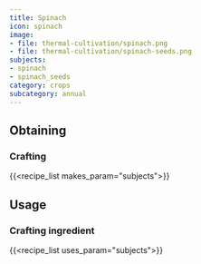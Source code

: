 ```yaml
---
title: Spinach
icon: spinach
image:
- file: thermal-cultivation/spinach.png
- file: thermal-cultivation/spinach-seeds.png
subjects: 
- spinach
- spinach_seeds
category: crops
subcategory: annual
---
```


Obtaining
---------

### Crafting
{{<recipe_list makes_param="subjects">}}

Usage
-----

### Crafting ingredient
{{<recipe_list uses_param="subjects">}}
